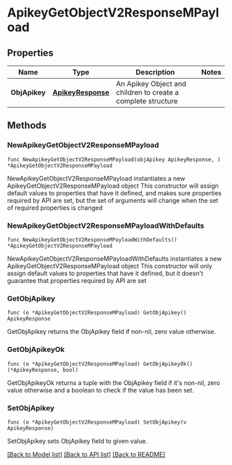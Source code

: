 # ApikeyGetObjectV2ResponseMPayload

## Properties

Name | Type | Description | Notes
------------ | ------------- | ------------- | -------------
**ObjApikey** | [**ApikeyResponse**](ApikeyResponse.md) | An Apikey Object and children to create a complete structure | 

## Methods

### NewApikeyGetObjectV2ResponseMPayload

`func NewApikeyGetObjectV2ResponseMPayload(objApikey ApikeyResponse, ) *ApikeyGetObjectV2ResponseMPayload`

NewApikeyGetObjectV2ResponseMPayload instantiates a new ApikeyGetObjectV2ResponseMPayload object
This constructor will assign default values to properties that have it defined,
and makes sure properties required by API are set, but the set of arguments
will change when the set of required properties is changed

### NewApikeyGetObjectV2ResponseMPayloadWithDefaults

`func NewApikeyGetObjectV2ResponseMPayloadWithDefaults() *ApikeyGetObjectV2ResponseMPayload`

NewApikeyGetObjectV2ResponseMPayloadWithDefaults instantiates a new ApikeyGetObjectV2ResponseMPayload object
This constructor will only assign default values to properties that have it defined,
but it doesn't guarantee that properties required by API are set

### GetObjApikey

`func (o *ApikeyGetObjectV2ResponseMPayload) GetObjApikey() ApikeyResponse`

GetObjApikey returns the ObjApikey field if non-nil, zero value otherwise.

### GetObjApikeyOk

`func (o *ApikeyGetObjectV2ResponseMPayload) GetObjApikeyOk() (*ApikeyResponse, bool)`

GetObjApikeyOk returns a tuple with the ObjApikey field if it's non-nil, zero value otherwise
and a boolean to check if the value has been set.

### SetObjApikey

`func (o *ApikeyGetObjectV2ResponseMPayload) SetObjApikey(v ApikeyResponse)`

SetObjApikey sets ObjApikey field to given value.



[[Back to Model list]](../README.md#documentation-for-models) [[Back to API list]](../README.md#documentation-for-api-endpoints) [[Back to README]](../README.md)


